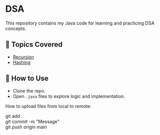 # DSA
This repository contains my Java code for learning and practicing DSA concepts. 

## 📁 Topics Covered

- [Recursion](./recursion.java)
- [Hashing](./hashing.java)

## 📌 How to Use

- Clone the repo.
- Open `.java` files to explore logic and implementation.

How to upload files from local to remote:

git add .
<br>
git commit -m "Message"
<br>
git push origin main
